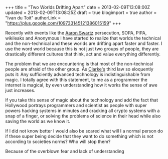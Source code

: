 +++
title = "Two Worlds Drifting Apart"
date = 2013-02-09T13:08:00Z
updated = 2013-02-09T13:08:25Z
draft = true
blogimport = true
author = "Ivan du Toit"
authorLink = "https://plus.google.com/109733145121386015159"
+++

Recently with events like the <a href="http://en.wikipedia.org/wiki/Aaron_Swartz">Aaron Swartz</a> persecution, SOPA, PIPA, wikileaks and Anonymous I have started to realize that worlds the technical and the non-technical and these worlds are drifting apart faster and faster. I use the word world because this is not just two groups of people, they are drastically different cultures that think, act and value everything differently.

The problem that we are encountering is that most of the non-technical people are afraid of the other group. As <a href="http://en.wikipedia.org/wiki/Clarke's_three_laws">Clarke's</a> third law so eloquently puts it: Any sufficiently advanced technology is indistinguishable from magic. I totally agree with this statement, to me as a programmer the internet is magical, by even understanding how it works the sense of awe just increases.

If you take this sense of magic about the technology and add the fact that Hollywood portrays programmers and scientist as people with super powers hacking systems in minutes and cracking all crypto systems with a snap of a finger, or solving the problems of science in their head while also saving the world as we know it.

If I did not know better I would also be scared what will I a normal person do if these super being decide that they want to do something which is not according to societies norms? Who will stop them?

Because of the overblown fear and lack of understanding
